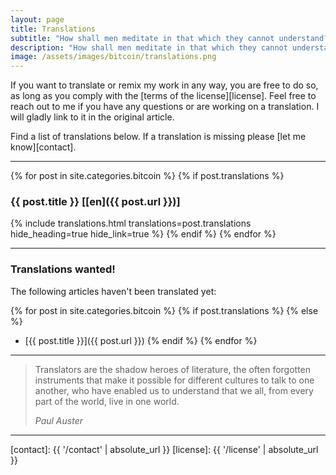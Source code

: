 ```yaml
---
layout: page
title: Translations
subtitle: "How shall men meditate in that which they cannot understand?"
description: "How shall men meditate in that which they cannot understand?"
image: /assets/images/bitcoin/translations.png
---
```


If you want to translate or remix my work in any way, you are free to do so, as
long as you comply with the [terms of the license][license]. Feel free to reach
out to me if you have any questions or are working on a translation. I will
gladly link to it in the original article.

Find a list of translations below. If a translation is missing please [let me know][contact].

---

{% for post in site.categories.bitcoin %}
{% if post.translations %}
### {{ post.title }} [[en]({{ post.url }})]
{% include translations.html translations=post.translations hide_heading=true hide_link=true %}
{% endif %}
{% endfor %}

---

### Translations wanted!

The following articles haven't been translated yet:

{% for post in site.categories.bitcoin %}
{% if post.translations %}
{% else %}
- [{{ post.title }}]({{ post.url }})
{% endif %}
{% endfor %}

---

> Translators are the shadow heroes of literature, the often forgotten instruments
> that make it possible for different cultures to talk to one another, who have
> enabled us to understand that we all, from every part of the world, live in one
> world.
>
> <cite>Paul Auster</cite>

---

[contact]: {{ '/contact' | absolute_url }}
[license]: {{ '/license' | absolute_url }}
